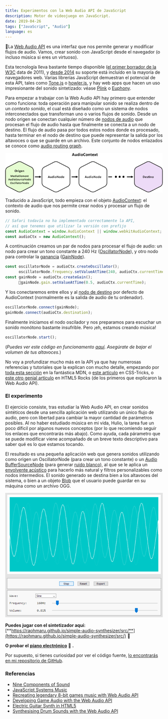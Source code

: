 ```yaml
---
title: Experimentos con la Web Audio API de JavaScript
description: Motor de videojuego en JavaScript.
date: 2019-04-26
tags: ["JavaScript", "Audio"]
language: es
---
```


La [Web Audio API](https://developer.mozilla.org/es/docs/Web/API/Web_Audio_API) es una interfaz que nos permite generar y modificar flujos de audio. Vamos, crear sonido con JavaScript desde el navegador (o incluso música si eres un virtuoso).

Esta tecnología lleva bastante tiempo disponible ([el primer borrador de la W3C](https://webaudio.github.io/web-audio-api/) data de 2011), y [desde 2014](https://caniuse.com/#search=web%20audio%20api) su soporte está incluído en la mayoría de navegadores web. Varias librerías JavaScript demuestran el potencial de esta API, tales como [Tone.js](https://tonejs.github.io/) o [howler.js](https://howlerjs.com/), y hay web apps que hacen un uso impresionante del sonido sintetizado: véase [Plink](http://labs.dinahmoe.com/plink/) o [Euphony](http://qiao.github.io/euphony/).

Para empezar a trabajar con la Web Audio API hay primero que entender como funciona: toda operación para manipular sonido se realiza dentro de un _contexto sonido_, el cual está diseñado como un sistema de nodos interconectados que transforman uno o varios flujos de sonido. Desde un nodo origen se conectan cualquier número de [nodos de audio](https://developer.mozilla.org/en-US/docs/Web/API/AudioNode) que procesan el flujo de audio hasta que finalmente se conecta a un nodo de destino. El flujo de audio pasa por todos estos nodos donde es procesado, hasta terminar en el nodo de destino que puede representar la salida por los altavoces o que se guarde en un archivo. Este conjunto de nodos enlazados se conoce como [audio routing graph](https://developer.mozilla.org/en-US/docs/Web/API/AudioNode#The_audio_routing_graph).

![Contexto de audio y nodos de audio](/img/audio-context.png)

Traducido a JavaScript, todo empieza con el objeto [AudioContext](https://developer.mozilla.org/en-US/docs/Web/API/AudioContext): el contexto de audio que nos permite crear nodos y procesar un flujo de sonido.

```js
// Safari todavía no ha implementado correctamente la API,
// así que tenemos que utilizar la versión con prefijo
const AudioContext = window.AudioContext || window.webkitAudioContext;
const audioCtx = new AudioContext();
```

A continuación creamos un par de nodos para procesar el flujo de audio: un nodo para crear un tono constante a 240 Hz ([OscillatorNode](https://developer.mozilla.org/en-US/docs/Web/API/OscillatorNode)), y otro nodo para controlar la [ganancia](http://blog.7notasestudio.com/diferencia-entre-ganancia-y-volumen/) ([GainNode](https://developer.mozilla.org/en-US/docs/Web/API/GainNode)).

```js
const oscillatorNode = audioCtx.createOscillator();
      oscillatorNode.frequency.setValueAtTime(240, audioCtx.currentTime);
const gainNode = audioCtx.createGain();
      gainNode.gain.setValueAtTime(0.5, audioCtx.currentTime);
```

Y los conectaremos entre ellos y al [nodo de destino](https://developer.mozilla.org/en-US/docs/Web/API/AudioDestinationNode) por defecto de AudioContext (normalmente es la salida de audio de tu ordenador).

```js
oscillatorNode.connect(gainNode);
gainNode.connect(audioCtx.destination);
```

Finalmente iniciamos el nodo oscilador y nos preparamos para escuchar un sonido monótono bastante insufrible. Pero ¡eh, estamos creando música!

```js
oscillatorNode.start();
```

(_Puedes ver este código en funcionamento_ [_aquí_](https://codepen.io/raohmaru/pen/bJOwvo?editors=1111)_. Asegúrate de bajar el volumen de tus altavoces._)

No voy a profundizar mucho más en la API ya que hay numerosas referencias y tutoriales que la explican con mucho detalle, empezando por [toda esta sección](https://developer.mozilla.org/en-US/docs/Web/API/Web_Audio_API) en la fantástica MDN, o [este artículo](https://css-tricks.com/introduction-web-audio-api/) en CSS-Tricks, o [este otro genial artículo](https://www.html5rocks.com/en/tutorials/webaudio/intro/) en HTML5 Rocks (de los primeros que explicaron la Web Audio API).

### El experimento

El ejercicio consiste, tras estudiar la Web Audio API, en crear sonidos sintéticos desde una sencilla aplicación web utilizando un único flujo de audio, pero con libertad para cambiar la mayor cantidad de parámetros posibles. Al no haber estudiado música en mi vida, Hulio, la tarea fue un poco díficil por algunos nuevos conceptos (por lo que recomiendo seguir los enlaces que encontrarás más abajo). Como ayuda, cada párametro que se puede modificar viene acompañado de un breve texto descriptivo para saber qué es lo que estamos tocando.

El resultado es una pequeña aplicación web que genera sonidos utilizando como origen un OscillatorNode (para crear un tono constante) o un [Audio​Buffer​Source​Node](https://developer.mozilla.org/en-US/docs/Web/API/AudioBufferSourceNode) (para generar [ruido blanco](https://es.wikipedia.org/wiki/Ruido_blanco)), al que se le aplica un [envolvente acústico](https://en.wikipedia.org/wiki/Envelope_(music)) para hacerlo más natural y filtros personalizables como nodos intermedios. El sonido generado se destina bien a los altavoces del sistema, o bien a un objeto [Blob](https://developer.mozilla.org/en-US/docs/Web/API/Blob/Blob) que el usuario puede guardar en su máquina como un archivo OGG.

[![Simple Synthesizer with Web Audio API](/img/sasynth.png)](https://raohmaru.github.io)

**Puedes jugar con el sintetizador aquí:** [**https://raohmaru.github.io/simple-audio-synthesizer/src/**](https://raohmaru.github.io/simple-audio-synthesizer/src/) 🎵

**O probar el** [**piano electrónico**](https://raohmaru.github.io/simple-audio-synthesizer/src/electric-piano.html) 🎹 **.**

Por supuesto, si tienes curiosidad por ver el código fuente, [lo encontrarás en mi repositorio de GitHub](https://github.com/raohmaru/simple-audio-synthesizer).

### Referencias

+ [Nine Components of Sound](http://www.filmsound.org/articles/ninecomponents/9components.htm)
+ [JavaScript Systems Music](https://teropa.info/blog/2016/07/28/javascript-systems-music.html)
+ [Recreating legendary 8-bit games music with Web Audio API](https://codepen.io/gregh/post/recreating-legendary-8-bit-games-music-with-web-audio-api)
+ [Developing Game Audio with the Web Audio API](https://www.html5rocks.com/en/tutorials/webaudio/games/)
+ [Electric Guitar Synth in HTML5](https://fazli.sapuan.org/blog/electric-guitar-synth-in-html5/)
+ [Synthesising Drum Sounds with the Web Audio API](https://dev.opera.com/articles/drum-sounds-webaudio/)
